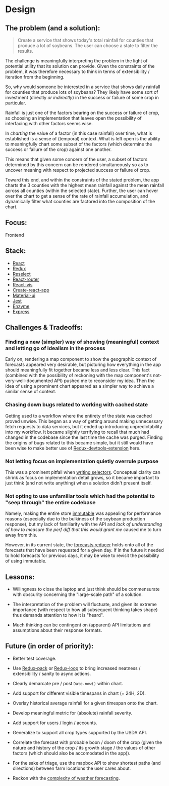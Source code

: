 # Design

## The problem (and a solution):
> Create a service that shows today's total rainfall for counties that produce a lot of soybeans. The user can choose a state to filter the results.

The challenge is meaningfully interpreting the problem in the light of potential utility that its solution can provide.
Given the constraints of the problem, it was therefore necessary to think in terms of extensibility / iteration from the beginning.

So, why would someone be interested in a service that shows daily rainfall for counties that produce lots of soybeans?
They likely have some sort of investment (directly _or indirectly_) in the success or failure of some crop in particular.

Rainfall is just one of the factors bearing on the success or failure of crop, so choosing an implementation that leaves open the possibility of
interfacing with other factors seems wise.

In _charting_ the value of a factor (in this case rainfall) over time, what is established is a sense of (temporal) context.
What is left open is the ability to meaningfully chart some subset of the factors (which determine the success or failure of the crop) against one another.

This means that given some concern of the user, a subset of factors determined by this concern can be rendered simultaneously so as to uncover meaning with respect to projected success or failure of crop.

Toward this end, and within the constraints of the stated problem, the app charts the 3 counties with the highest mean rainfall against the mean rainfall across all counties (within the selected state).
Further, the user can hover over the chart to get a sense of the rate of rainfall accumulation, and dynamically filter what counties are factored into the composition of the chart.

## Focus:
Frontend

## Stack:
* [React](https://github.com/facebook/react)
* [Redux](https://github.com/reactjs/redux)
* [Reselect](https://github.com/reactjs/reselect)
* [React-router](https://github.com/ReactTraining/react-router)
* [React-vis](https://github.com/uber/react-vis)
* [Create-react-app](https://github.com/facebookincubator/create-react-app)
* [Material-ui](https://github.com/callemall/material-ui)
* [Jest](https://github.com/facebook/jest)
* [Enzyme](https://github.com/airbnb/enzyme)
* [Express](https://github.com/expressjs/express)

## Challenges & Tradeoffs:
### Finding a new (simpler) way of showing (meaningful) context and letting go of idealism in the process
Early on, rendering a map component to show the geographic context of forecasts appeared very desirable, but picturing how everything in the app
should meaningfully fit together became less and less clear. This fact (combined with the possibility of reckoning with the map component's not-very-well-documented API)
pushed me to reconsider my idea. Then the idea of using a prominent chart appeared as a simpler way to achieve a similar sense of context.

### Chasing down bugs related to working with cached state
Getting used to a workflow where the entirety of the state was cached proved unwise. This began as a way of getting around making
unnecessary fetch requests to data services, but it ended up introducing unpredictability into my workflow.
It became slightly terrifying to recall that much had changed in the codebase since the last time the cache was purged.
Finding the origins of bugs related to this became simple, but it still would have been wise
to make better use of [Redux-devtools-extension](https://github.com/zalmoxisus/redux-devtools-extension) here.

### Not letting focus on implementation quietly overrule purpose
This was a prominent pitfall when [writing selectors](https://github.com/reactjs/reselect#creating-a-memoized-selector).
Conceptual clarity can shrink as focus on implementation detail grows, so it became important to just think (and not write anything)
when a solution didn't present itself.

### Not opting to use unfamiliar tools which had the potential to "seep through" the entire codebase
Namely, making the entire store [immutable](http://redux.js.org/docs/recipes/UsingImmutableJS.html) was appealing for performance reasons
(especially due to the bulkiness of the soybean production response), but my lack of familiarity with the API and _lack of understanding
of how to measure the perf diff that this would grant me_ caused me to turn away from this.

However, in its current state, the [forecasts reducer](https://github.com/kevmannn/yieldboon/blob/master/src/reducers/forecasts.js) holds onto
all of the forecasts that have been requested for a given day. If in the future it needed to hold forecasts for previous days, it may be wise
to revisit the possibility of using immutable.

## Lessons:
* Willingness to close the laptop and just think should be commensurate with obscurity concerning the "large-scale path" of a solution.

* The interpretation of the problem will fluctuate, and given its extreme importance (with respect to how all subsequent thinking takes shape) thus demands attention to how it is "heard".

* Much thinking can be contingent on (apparent) API limitations and assumptions about their response formats.

## Future (in order of priority):
* Better test coverage.

* Use [Redux-pack](https://github.com/lelandrichardson/redux-pack) or [Redux-loop](https://github.com/redux-loop/redux-loop) to bring increased neatness / extensibility / sanity to async actions.

* Clearly demarcate pre / post `Date.now()` within chart.

* Add support for different visible timespans in chart (= 24H, 2D).

* Overlay historical average rainfall for a given timespan onto the chart.

* Develop meaningful metric for (absolute) rainfall severity.

* Add support for users / login / accounts.

* Generalize to support all crop types supported by the USDA API.

* Correlate the forecast with probable boon / doom of the crop (given the nature and history of the crop / its growth stage / the values of other factors (which should also be accomodated in the app)).

* For the sake of triage, use the mapbox API to show shortest paths (and directions) between farm locations the user cares about.

* Reckon with the [complexity of weather forecasting](http://www.sigecom.org/exchanges/volume_7/3/FORTNOW.pdf).
